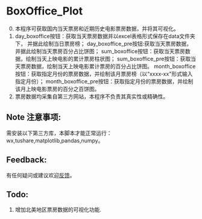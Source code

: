# **BoxOffice_Plot**

0. 本程序可获取国内当天票房和近期历史电影票房数据，并将其可视化。
1. day_boxoffice按钮：获取当天票房数据并以excel表格形式保存在data文件夹下，
   并据此绘制当日票房榜；
   day_boxoffice_pre按钮:获取当天票房数据，并据此绘制当天票房百分占比饼图；
   sum_boxoffice按钮：获取当天票房数据，绘制当天上映电影的累计票房柱状图；
   sum_boxoffice_pre按钮：获取当天票房数据，绘制当天上映电影累计票房的百分占比饼图。
   month_boxoffice按钮：获取指定月份的票房数据，并绘制该月票房榜（以“xxxx-xx"形式输入指定月份）；
   month_boxoffice_pre按钮：获取指定月份的票房数据，并绘制该月上映电影票房的百分之百饼图。
2. 票房数据均采集自第三方网站，本程序不负责其真实性或精确性。

## Note 注意事项:
需安装以下第三方库，本脚本才能正常运行：
wx,tushare,matplotlib,pandas,numpy。

## Feedback:
有任何疑问或建议欢迎[反馈](https://github.com/WellenWoo/BoxOffice_Plot.git)。

## Todo:
1. 增加北美地区票房数据的可视化功能.



